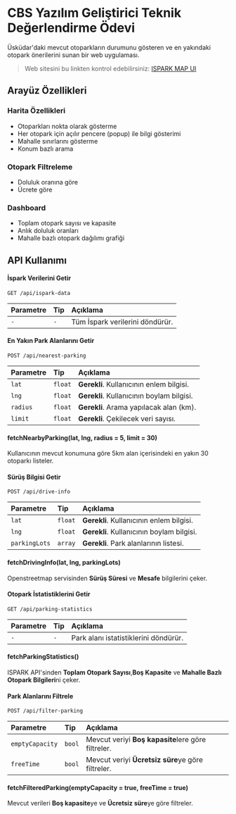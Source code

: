 
# CBS Yazılım Geliştirici Teknik Değerlendirme Ödevi

Üsküdar'daki mevcut otoparkların durumunu gösteren ve en yakındaki otopark önerilerini sunan bir web uygulaması.
> Web sitesini bu linkten kontrol edebilirsiniz: [ISPARK MAP UI](https://ispark-teknik-odev-frontend-9b78100911ff.herokuapp.com/)

## Arayüz Özellikleri

### Harita Özellikleri
- Otoparkları nokta olarak gösterme
- Her otopark için açılır pencere (popup) ile bilgi gösterimi
- Mahalle sınırlarını gösterme
- Konum bazlı arama

### Otopark Filtreleme
- Doluluk oranına göre
- Ücrete göre

### Dashboard
- Toplam otopark sayısı ve kapasite
- Anlık doluluk oranları
- Mahalle bazlı otopark dağılımı grafiği

  
## API Kullanımı

#### İspark Verilerini Getir

```http
GET /api/ispark-data
```

| Parametre | Tip     | Açıklama                |
| :-------- | :------- | :------------------------- |
| `-` | `-` | Tüm İspark verilerini döndürür. |

#### En Yakın Park Alanlarını Getir

```http
POST /api/nearest-parking
```

| Parametre | Tip     | Açıklama                       |
| :-------- | :------- | :-------------------------------- |
| `lat`      | `float` | **Gerekli**. Kullanıcının enlem bilgisi.|
| `lng`      | `float` | **Gerekli**.  Kullanıcının boylam bilgisi.|
| `radius`      | `float` | **Gerekli**.  Arama yapılacak alan (km).|
| `limit`      | `float` | **Gerekli**.  Çekilecek veri sayısı.|

#### fetchNearbyParking(lat, lng, radius = 5, limit = 30)

Kullanıcının mevcut konumuna göre 5km alan içerisindeki en yakın 30 otoparkı listeler.

#### Sürüş Bilgisi Getir

```http
POST /api/drive-info
```

| Parametre | Tip     | Açıklama                |
| :-------- | :------- | :------------------------- |
| `lat`      | `float` | **Gerekli**. Kullanıcının enlem bilgisi.|
| `lng`      | `float` | **Gerekli**.  Kullanıcının boylam bilgisi.|
| `parkingLots`      | `array` | **Gerekli**.   Park alanlarının listesi.|

#### fetchDrivingInfo(lat, lng, parkingLots)

Openstreetmap servisinden **Sürüş Süresi** ve **Mesafe** bilgilerini çeker.

#### Otopark İstatistiklerini Getir

```http
GET /api/parking-statistics
```

| Parametre | Tip     | Açıklama                |
| :-------- | :------- | :------------------------- |
| `-` | `-` | Park alanı istatistiklerini döndürür. |

#### fetchParkingStatistics()

ISPARK API'sinden **Toplam Otopark Sayısı**,**Boş Kapasite** ve **Mahalle Bazlı Otopark Bilgileri**ni çeker.

#### Park Alanlarını Filtrele

```http
POST /api/filter-parking
```

| Parametre | Tip     | Açıklama                |
| :-------- | :------- | :------------------------- |
| `emptyCapacity`      | `bool` | Mevcut veriyi **Boş kapasite**lere göre filtreler.|
| `freeTime`      | `bool` | Mevcut veriyi **Ücretsiz süre**ye göre filtreler.|

#### fetchFilteredParking(emptyCapacity = true, freeTime = true)

Mevcut verileri **Boş kapasite**ye ve **Ücretsiz süre**ye göre filtreler.
